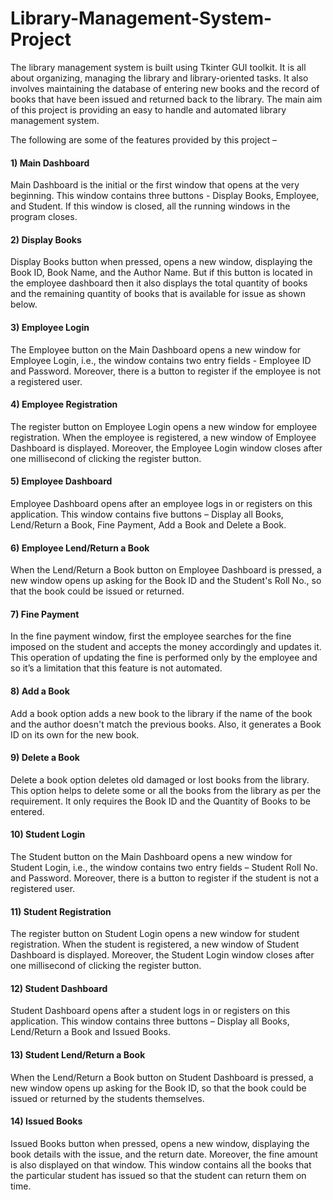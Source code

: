 # Library-Management-System-Project

The library management system is built using Tkinter GUI toolkit. It is all about organizing, managing the library and library-oriented tasks. It also involves maintaining the database of entering new books and the record of books that have been issued and returned back to the library. The main aim of this project is providing an easy to handle and automated library management system. 



The following are some of the features provided by this project –

#### 1) Main Dashboard
Main Dashboard is the initial or the first window that opens at the very beginning. This window contains three buttons - Display Books, Employee, and Student. If this window is closed, all the running windows in the program closes.

#### 2) Display Books
Display Books button when pressed, opens a new window, displaying the Book ID, Book Name, and the Author Name. But if this button is located in the employee dashboard then it also displays the total quantity of books and the remaining quantity of books that is available for issue as shown below.

#### 3) Employee Login
The Employee button on the Main Dashboard opens a new window for Employee Login, i.e., the window contains two entry fields - Employee ID and Password. Moreover, there is a button to register if the employee is not a registered user.

#### 4) Employee Registration
The register button on Employee Login opens a new window for employee registration. When the employee is registered, a new window of Employee Dashboard is displayed. Moreover, the Employee Login window closes after one millisecond of clicking the register button.

#### 5) Employee Dashboard
Employee Dashboard opens after an employee logs in or registers on this application. This window contains five buttons – Display all Books, Lend/Return a Book, Fine Payment, Add a Book and Delete a Book.

#### 6) Employee Lend/Return a Book
When the Lend/Return a Book button on Employee Dashboard is pressed, a new window opens up asking for the Book ID and the Student's Roll No., so that the book could be issued or returned.

#### 7) Fine Payment
In the fine payment window, first the employee searches for the fine imposed on the student and accepts the money accordingly and updates it. This operation of updating the fine is performed only by the employee and so it’s a limitation that this feature is not automated.

#### 8) Add a Book
Add a book option adds a new book to the library if the name of the book and the author doesn't match the previous books. Also, it generates a Book ID on its own for the new book.

#### 9) Delete a Book
Delete a book option deletes old damaged or lost books from the library. This option helps to delete some or all the books from the library as per the requirement. It only requires the Book ID and the Quantity of Books to be entered.

#### 10) Student Login
The Student button on the Main Dashboard opens a new window for Student Login, i.e., the window contains two entry fields – Student Roll No. and Password. Moreover, there is a button to register if the student is not a registered user.

#### 11) Student Registration
The register button on Student Login opens a new window for student registration. When the student is registered, a new window of Student Dashboard is displayed. Moreover, the Student Login window closes after one millisecond of clicking the register button.

#### 12) Student Dashboard
Student Dashboard opens after a student logs in or registers on this application. This window contains three buttons – Display all Books, Lend/Return a Book and Issued Books.

#### 13) Student Lend/Return a Book
When the Lend/Return a Book button on Student Dashboard is pressed, a new window opens up asking for the Book ID, so that the book could be issued or returned by the students themselves.

#### 14) Issued Books
Issued Books button when pressed, opens a new window, displaying the book details with the issue, and the return date. Moreover, the fine amount is also displayed on that window. This window contains all the books that the particular student has issued so that the student can return them on time.
